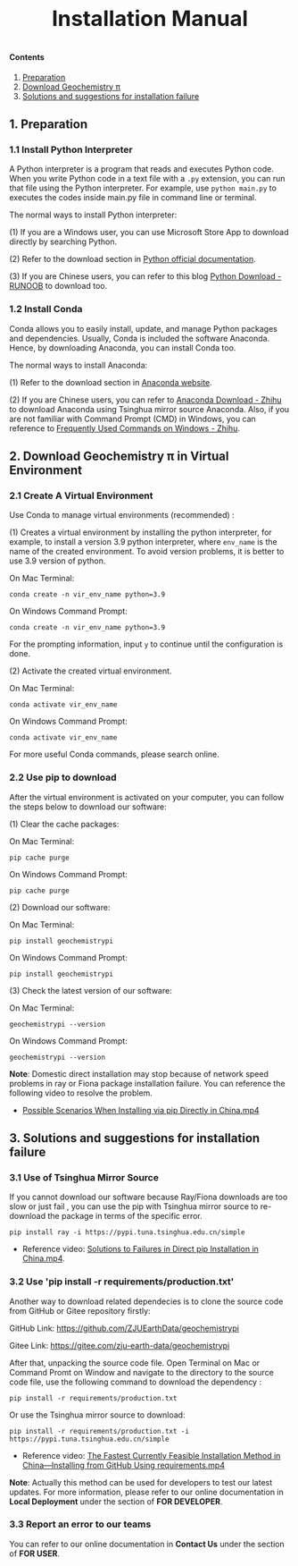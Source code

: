 <p style="text-align: center; font-size: 38px; font-weight: bold;">
Installation Manual
</p>

#### Contents

1. [Preparation](#Preparation)
2. [Download Geochemistry π](#Download-Geichemistry——π)
3. [Solutions and suggestions for installation failure](#Solutions)



## 1. Preparation

### 1.1 Install Python Interpreter

A Python interpreter is a program that reads and executes Python code. When you write Python code in a text file with a `.py` extension, you can run that file using the Python interpreter.  For example, use `python main.py` to executes the codes inside main.py file in command line or terminal.

The normal ways to install Python interpreter:

(1) If you are a Windows user, you can use Microsoft Store App to download directly by searching Python.

(2) Refer to the download section in [Python official documentation](https://www.python.org).

(3) If you are Chinese users, you can refer to this blog [Python Download - RUNOOB](https://www.runoob.com/python/python-install.html) to download too.

### 1.2  Install Conda

Conda allows you to easily install, update, and manage Python packages and dependencies. Usually,  Conda is included the software Anaconda. Hence, by downloading Anaconda, you can install Conda too.

The normal ways to install Anaconda:

(1) Refer to the download section in [Anaconda website](https://www.anaconda.com).

(2) If you are Chinese users, you can refer to [Anaconda Download - Zhihu](https://zhuanlan.zhihu.com/p/459601766) to download Anaconda using Tsinghua mirror source Anaconda. Also, if you are not familiar with Command Prompt (CMD) in Windows, you can reference to [Frequently Used Commands on Windows - Zhihu](https://zhuanlan.zhihu.com/p/67513308).



## 2. Download Geochemistry π in Virtual Environment

### 2.1 Create A Virtual Environment

Use Conda to manage virtual environments (recommended) :

(1) Creates a virtual environment by installing the python interpreter, for example, to install a version 3.9 python interpreter, where `env_name` is the name of the created environment. To avoid version problems, it is better to use 3.9 version of python.

On Mac Terminal:

```
conda create -n vir_env_name python=3.9
```

On Windows Command Prompt:

```
conda create -n vir_env_name python=3.9
```

For the prompting information, input `y` to continue until the configuration is done.

(2) Activate the created virtual environment.

On Mac Terminal:

```
conda activate vir_env_name
```

On Windows Command Prompt:

```
conda activate vir_env_name
```

For more useful Conda commands,  please search online.

### 2.2 Use pip to download

After the virtual environment is activated on your computer, you can follow the steps below to download our software:

(1) Clear the cache packages:

On Mac Terminal:

```
pip cache purge
```

On Windows Command Prompt:

```
pip cache purge
```

(2) Download our software:

On Mac Terminal:

```
pip install geochemistrypi
```

On Windows Command Prompt:

```
pip install geochemistrypi
```

(3) Check the latest version of our software:

On Mac Terminal:

```
geochemistrypi --version
```

On Windows Command Prompt:

```
geochemistrypi --version
```

**Note**: Domestic direct installation may stop because of network speed problems in ray or Fiona package installation failure. You can reference the following video to resolve the problem.

+ [Possible Scenarios When Installing via pip Directly in China.mp4](https://www.bilibili.com/video/BV1Gs4y1d7Cm/?spm_id_from=333.999.0.0&vd_source=350db2ec0e0c3ee7f424928a21e82674)



## 3. Solutions and suggestions for installation failure <a name="Solutions"> </a>

### 3.1 Use of Tsinghua Mirror Source

If you cannot download our software because Ray/Fiona downloads are too slow or just fail , you can use the pip with Tsinghua mirror source to re-download the package in terms of the specific error.
```
pip install ray -i https://pypi.tuna.tsinghua.edu.cn/simple
```
+ Reference video: [Solutions to Failures in Direct pip Installation in China.mp4](https://www.bilibili.com/video/BV1zg4y1j7bx/?spm_id_from=333.999.0.0&vd_source=350db2ec0e0c3ee7f424928a21e82674).

### 3.2 Use 'pip install -r requirements/production.txt'

Another way to download related dependecies is to clone the source code from GitHub or Gitee repository firstly:

GitHub Link: https://github.com/ZJUEarthData/geochemistrypi

Gitee Link: https://gitee.com/zju-earth-data/geochemistrypi

After that, unpacking the source code file. Open Terminal on Mac or Command Promt on Window and navigate to the directory to the source code file, use the following command to download the dependency  :

```
pip install -r requirements/production.txt
```

Or use the Tsinghua mirror source to download:

```
pip install -r requirements/production.txt -i https://pypi.tuna.tsinghua.edu.cn/simple
```

+ Reference video:  [The Fastest Currently Feasible Installation Method in China—Installing from GitHub Using requirements.mp4](https://www.bilibili.com/video/BV1pM411V7iR/?spm_id_from=333.999.0.0&vd_source=350db2ec0e0c3ee7f424928a21e82674)

**Note**: Actually this method can be used for developers to test our latest updates. For more information, please refer to our online documentation in **Local Deployment** under the section of **FOR DEVELOPER**.

### 3.3 Report an error to our teams

You can refer to our online documentation in **Contact Us** under the section of **FOR USER**.
